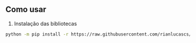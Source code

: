 ## Como usar

1. Instalação das bibliotecas
```bash
python -m pip install -r https://raw.githubusercontent.com/rianlucascs/cvm-demonstracoes-financeiras/master/requirements.txt
```